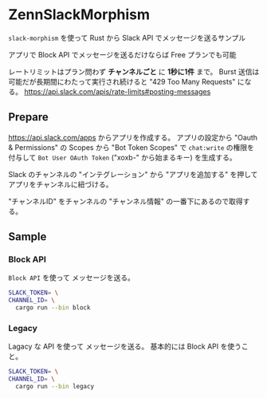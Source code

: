 # ZennSlackMorphism

`slack-morphism` を使って Rust から Slack API でメッセージを送るサンプル

アプリで Block API でメッセージを送るだけならば Free プランでも可能

レートリミットはプラン問わず **チャンネルごと** に **1秒に1件** まで。
Burst 送信は可能だが長期間にわたって実行され続けると "429 Too Many Requests" になる。
<https://api.slack.com/apis/rate-limits#posting-messages>

## Prepare

<https://api.slack.com/apps> からアプリを作成する。
アプリの設定から "Oauth & Permissions" の Scopes から "Bot Token Scopes" で `chat:write` の権限を付与して `Bot User OAuth Token` ("xoxb-" から始まるキー) を生成する。

Slack のチャンネルの "インテグレーション" から "アプリを追加する" を押してアプリをチャンネルに紐づける。

"チャンネルID" をチャンネルの "チャンネル情報" の一番下にあるので取得する。

## Sample

### Block API

`Block API` を使って メッセージを送る。

```sh
SLACK_TOKEN= \
CHANNEL_ID= \
  cargo run --bin block
```

### Legacy

Lagacy な API を使って メッセージを送る。
基本的には Block API を使うこと。

```sh
SLACK_TOKEN= \
CHANNEL_ID= \
  cargo run --bin legacy
```
